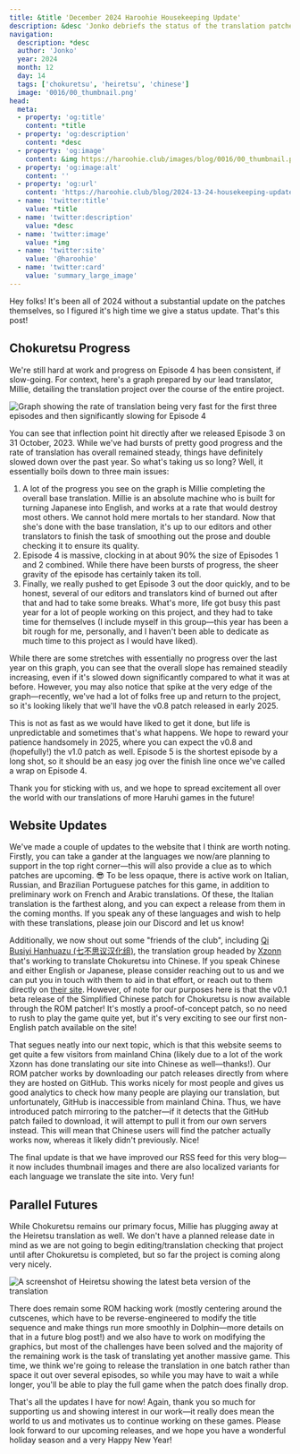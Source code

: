 ```yaml
---
title: &title 'December 2024 Haroohie Housekeeping Update'
description: &desc 'Jonko debriefs the status of the translation patches as well as provides updates on new website features and upcoming blog posts.'
navigation:
  description: *desc
  author: 'Jonko'
  year: 2024
  month: 12
  day: 14
  tags: ['chokuretsu', 'heiretsu', 'chinese']
  image: '0016/00_thumbnail.png'
head:
  meta:
  - property: 'og:title'
    content: *title
  - property: 'og:description'
    content: *desc
  - property: 'og:image'
    content: &img https://haroohie.club/images/blog/0016/00_thumbnail.png
  - property: 'og:image:alt'
    content: ''
  - property: 'og:url'
    content: 'https://haroohie.club/blog/2024-13-24-housekeeping-update'
  - name: 'twitter:title'
    value: *title
  - name: 'twitter:description'
    value: *desc
  - name: 'twitter:image'
    value: *img
  - name: 'twitter:site'
    value: '@haroohie'
  - name: 'twitter:card'
    value: 'summary_large_image'
---
```


Hey folks! It's been all of 2024 without a substantial update on the patches themselves, so I figured it's high time we give a status update. That's this post!

## Chokuretsu Progress

We're still hard at work and progress on Episode 4 has been consistent, if slow-going. For context, here's a graph prepared by our lead translator, Millie, detailing the translation project over the course of the entire project.

![Graph showing the rate of translation being very fast for the first three episodes and then significantly slowing for Episode 4](/images/blog/0016/01_translation_rate.png)

You can see that inflection point hit directly after we released Episode 3 on 31 October, 2023. While we've had bursts of pretty good progress and the rate of translation has overall remained steady, things have definitely slowed down over the past year. So what's taking us so long? Well, it essentially boils down to three main issues:

1. A lot of the progress you see on the graph is Millie completing the overall base translation. Millie is an absolute machine who is built for turning Japanese into English, and works at a rate that would destroy most others. We cannot hold mere mortals to her standard. Now that she's done with the base translation, it's up to our editors and other translators to finish the task of smoothing out the prose and double checking it to ensure its quality.
2. Episode 4 is massive, clocking in at about 90% the size of Episodes 1 and 2 combined. While there have been bursts of progress, the sheer gravity of the episode has certainly taken its toll.
3. Finally, we really pushed to get Episode 3 out the door quickly, and to be honest, several of our editors and translators kind of burned out after that and had to take some breaks. What's more, life got busy this past year for a lot of people working on this project, and they had to take time for themselves (I include myself in this group&mdash;this year has been a bit rough for me, personally, and I haven't been able to dedicate as much time to this project as I would have liked).

While there are some stretches with essentially no progress over the last year on this graph, you can see that the overall slope has remained steadily increasing, even if it's slowed down significantly compared to what it was at before. However, you may also notice that spike at the very edge of the graph&mdash;recently, we've had a lot of folks free up and return to the project, so it's looking likely that we'll have the v0.8 patch released in early 2025.

This is not as fast as we would have liked to get it done, but life is unpredictable and sometimes that's what happens. We hope to reward your patience handsomely in 2025, where you can expect the v0.8 and (hopefully!) the v1.0 patch as well. Episode 5 is the shortest episode by a long shot, so it should be an easy jog over the finish line once we've called a wrap on Episode 4.

Thank you for sticking with us, and we hope to spread excitement all over the world with our translations of more Haruhi games in the future!

## Website Updates

We've made a couple of updates to the website that I think are worth noting. Firstly, you can take a gander at the languages we now/are planning to support in the top right corner&mdash;this will also provide a clue as to which patches are upcoming. 😎 To be less opaque, there is active work on Italian, Russian, and Brazilian Portuguese patches for this game, in addition to preliminary work on French and Arabic translations. Of these, the Italian translation is the farthest along, and you can expect a release from them in the coming months. If you speak any of these languages and wish to help with these translations, please join our Discord and let us know!

Additionally, we now shout out some "friends of the club", including [Qi Busiyi Hanhuazu (七不思议汉化组)](/friend/qi-busiyi-hanhuazu), the translation group headed by [Xzonn](/author/xzonn) that's working to translate Chokuretsu into Chinese. If you speak Chinese and either English or Japanese, please consider reaching out to us and we can put you in touch with them to aid in that effort, or reach out to them directly on [their site](https://7.xzonn.top/). However, of note for our purposes here is that the v0.1 beta release of the Simplified Chinese patch for Chokuretsu is now available through the ROM patcher! It's mostly a proof-of-concept patch, so no need to rush to play the game quite yet, but it's very exciting to see our first non-English patch available on the site!

That segues neatly into our next topic, which is that this website seems to get quite a few visitors from mainland China (likely due to a lot of the work Xzonn has done translating our site into Chinese as well&mdash;thanks!). Our ROM patcher works by downloading our patch releases directly from where they are hosted on GitHub. This works nicely for most people and gives us good analytics to check how many people are playing our translation, but unfortunately, GitHub is inaccessible from mainland China. Thus, we have introduced patch mirroring to the patcher&mdash;if it detects that the GitHub patch failed to download, it will attempt to pull it from our own servers instead. This will mean that Chinese users will find the patcher actually works now, whereas it likely didn't previously. Nice!

The final update is that we have improved our RSS feed for this very blog&mdash;it now includes thumbnail images and there are also localized variants for each language we translate the site into. Very fun!

## Parallel Futures

While Chokuretsu remains our primary focus, Millie has plugging away at the Heiretsu translation as well. We don't have a planned release date in mind as we are not going to begin editing/translation checking that project until after Chokuretsu is completed, but so far the project is coming along very nicely.

![A screenshot of Heiretsu showing the latest beta version of the translation](/images/blog/0016/02_heiretsu_preview.png)

There does remain some ROM hacking work (mostly centering around the cutscenes, which have to be reverse-engineered to modify the title sequence and make things run more smoothly in Dolphin&mdash;more details on that in a future blog post!) and we also have to work on modifying the graphics, but most of the challenges have been solved and the majority of the remaining work is the task of translating yet another massive game. This time, we think we're going to release the translation in one batch rather than space it out over several episodes, so while you may have to wait a while longer, you'll be able to play the full game when the patch does finally drop.

That's all the updates I have for now! Again, thank you so much for supporting us and showing interest in our work&mdash;it really does mean the world to us and motivates us to continue working on these games. Please look forward to our upcoming releases, and we hope you have a wonderful holiday season and a very Happy New Year!